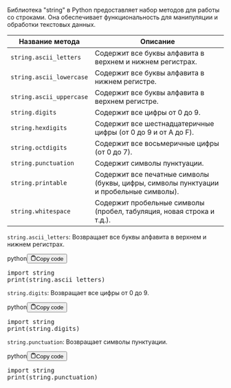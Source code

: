 <p>Библиотека "string" в Python предоставляет набор методов для работы со строками.
Она обеспечивает функциональность для манипуляции и обработки текстовых данных.</p>
<table>
<thead>
<tr>
<th>Название метода</th>
<th>Описание</th>
</tr>
</thead>
<tbody>
<tr>
<td><code>string.ascii_letters</code></td>
<td>Содержит все буквы алфавита в верхнем и нижнем регистрах.</td>
</tr>
<tr>
<td><code>string.ascii_lowercase</code></td>
<td>Содержит все буквы алфавита в нижнем регистре.</td>
</tr>
<tr>
<td><code>string.ascii_uppercase</code></td>
<td>Содержит все буквы алфавита в верхнем регистре.</td>
</tr>
<tr>
<td><code>string.digits</code></td>
<td>Содержит все цифры от 0 до 9.</td>
</tr>
<tr>
<td><code>string.hexdigits</code></td>
<td>Содержит все шестнадцатеричные цифры (от 0 до 9 и от A до F).</td>
</tr>
<tr>
<td><code>string.octdigits</code></td>
<td>Содержит все восьмеричные цифры (от 0 до 7).</td>
</tr>
<tr>
<td><code>string.punctuation</code></td>
<td>Содержит символы пунктуации.</td>
</tr>
<tr>
<td><code>string.printable</code></td>
<td>Содержит все печатные символы (буквы, цифры, символы пунктуации и пробельные символы).</td>
</tr>
<tr>
<td><code>string.whitespace</code></td>
<td>Содержит пробельные символы (пробел, табуляция, новая строка и т.д.).</td>
</tr>
</tbody>
</table>
<p><code>string.ascii_letters</code>: Возвращает все буквы алфавита в верхнем и нижнем регистрах.</p>
<div class="code-element"><div class="lang-line"><text>python</text><button class="copy-button"id="code4bab015c73be6d245ed96600967feec6b"onclick="copyCode(code4bab015c73be6d245ed96600967feec6, code4bab015c73be6d245ed96600967feec6b)"><svg stroke="currentColor"fill="none"stroke-width="2"viewBox="0 0 24 24"stroke-linecap="round"stroke-linejoin="round"class="h-4 w-4"height="1em"width="1em"xmlns="http://www.w3.org/2000/svg"><path d="M16 4h2a2 2 0 0 1 2 2v14a2 2 0 0 1-2 2H6a2 2 0 0 1-2-2V6a2 2 0 0 1 2-2h2"></path><rect x="8" y="2" width="8" height="4" rx="1" ry="1"></rect></svg><text>Copy code</text></button></div><div class="code" id="code4bab015c73be6d245ed96600967feec6"><div class="highlight"><pre><span></span><span class="kn">import</span> <span class="nn">string</span>
<span class="nb">print</span><span class="p">(</span><span class="n">string</span><span class="o">.</span><span class="n">ascii_letters</span><span class="p">)</span>
</pre></div></div></div>
<p><code>string.digits</code>: Возвращает все цифры от 0 до 9.</p>
<div class="code-element"><div class="lang-line"><text>python</text><button class="copy-button"id="codeb6d9f4770a58daa207d3e75f3c3bf5c3b"onclick="copyCode(codeb6d9f4770a58daa207d3e75f3c3bf5c3, codeb6d9f4770a58daa207d3e75f3c3bf5c3b)"><svg stroke="currentColor"fill="none"stroke-width="2"viewBox="0 0 24 24"stroke-linecap="round"stroke-linejoin="round"class="h-4 w-4"height="1em"width="1em"xmlns="http://www.w3.org/2000/svg"><path d="M16 4h2a2 2 0 0 1 2 2v14a2 2 0 0 1-2 2H6a2 2 0 0 1-2-2V6a2 2 0 0 1 2-2h2"></path><rect x="8" y="2" width="8" height="4" rx="1" ry="1"></rect></svg><text>Copy code</text></button></div><div class="code" id="codeb6d9f4770a58daa207d3e75f3c3bf5c3"><div class="highlight"><pre><span></span><span class="kn">import</span> <span class="nn">string</span>
<span class="nb">print</span><span class="p">(</span><span class="n">string</span><span class="o">.</span><span class="n">digits</span><span class="p">)</span>
</pre></div></div></div>
<p><code>string.punctuation</code>: Возвращает символы пунктуации.</p>
<div class="code-element"><div class="lang-line"><text>python</text><button class="copy-button"id="code0597a01cfa1fecf60ee9cf97ab3749acb"onclick="copyCode(code0597a01cfa1fecf60ee9cf97ab3749ac, code0597a01cfa1fecf60ee9cf97ab3749acb)"><svg stroke="currentColor"fill="none"stroke-width="2"viewBox="0 0 24 24"stroke-linecap="round"stroke-linejoin="round"class="h-4 w-4"height="1em"width="1em"xmlns="http://www.w3.org/2000/svg"><path d="M16 4h2a2 2 0 0 1 2 2v14a2 2 0 0 1-2 2H6a2 2 0 0 1-2-2V6a2 2 0 0 1 2-2h2"></path><rect x="8" y="2" width="8" height="4" rx="1" ry="1"></rect></svg><text>Copy code</text></button></div><div class="code" id="code0597a01cfa1fecf60ee9cf97ab3749ac"><div class="highlight"><pre><span></span><span class="kn">import</span> <span class="nn">string</span>
<span class="nb">print</span><span class="p">(</span><span class="n">string</span><span class="o">.</span><span class="n">punctuation</span><span class="p">)</span>
</pre></div></div></div>
